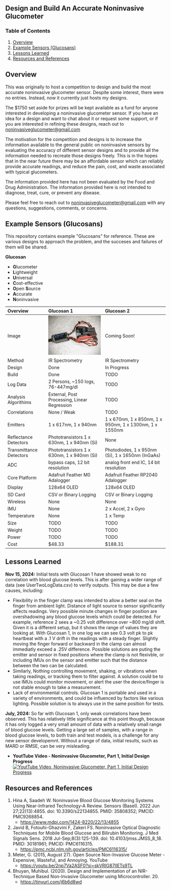## Design and Build An Accurate Noninvasive Glucometer

### Table of Contents
1. [Overview](#overview)
2. [Example Sensors  (Glucosans)](#example-sensors-glucosans)
3. [Lessons Learned](#current-competitors)
4. [Resources and References](#resources-and-references)

## Overview
This was originally to host a competition to design and build the most accurate noninvasive glucometer sensor.  Despite some interest, there were no entries.  Instead, now it currently just hosts my designs.  

The $1750 set aside for prizes will be kept available as a fund for anyone interested in developing a noninvasive glucometer sensor. If you have an idea for a design and want to chat about it or request some support, or if you are interested in refining these designs, reach out to noninvasiveglucometer@gmail.com

The motivation for the competition and designs is to increase the information available to the general public on noninvasive sensors by evaluating the accuracy of different sensor designs and to provide all the information needed to recreate those designs freely.  This is in the hopes that in the near future there may be an affordable sensor which can reliably provide accurate readings, and reduce the pain, cost, and waste associated with typical glucometers.
 
The information provided here has not been evaluated by the Food and Drug Administration.  The information provided here is not intended to diagnose, treat, cure, or prevent any disease.

Please feel free to reach out to noninvasiveglucometer@gmail.com with any questions, suggestions, comments, or concerns.

## Example Sensors (Glucosans)
This repository contains example "Glucosans" for reference. These are various designs to approach the problem, and the succeses and failures of them will be shared. 

**Glucosan**
 * **G**lucometer
 * **L**ightweight
 * **U**niversal
 * **C**ost-effective
 * **O**pen **S**ource
 * **A**ccurate
 * **N**oninvasive

| Overview | Glucosan 1 | Glucosan 2 |
| :--------- | :-------- | :------- |
| Image | <img src="mechanical/Glucosan1/assembled.jpg" width="300" />| Coming Soon! |
| Method | IR Spectrometry | IR Spectrometry |
| Design | Done | In Progress |
| Build | Done | TODO |
| Log Data | 2 Persons, ~150 logs, 76-447mg/dl | TODO |
| Analysis Algorithims | External, Post Processing, Linear Regression | TODO |
| Correlations | None / Weak  | TODO |
| Emitters   | 1 x 617nm, 1 x 940nm | 1 x 670nm, 1 x 850nm, 1 x 950nm, 1 x 1300nm, 1 x 1550nm |
| Reflectance Detectors  | Phototransistors 1 x 630nm, 1 x 940nm (Si)  | None |
| Transmittance Detectors   | Phototransistors 1 x 630nm, 1 x 940nm (Si) | Photodiodes, 1 x 950nm (Si), 1 x 1650nm (InGaAs) |
| ADC | bypass caps, 12 bit resolution | analog front end IC, 14 bit resolution |
| Core Platform   | Adafruit Feather M0 Adalogger | Adafruit Feather RP2040 Adalogger |
| Display   | 128x64 OLED  | 128x64 OLED |
| SD Card   | CSV or Binary Logging | CSV or Binary Logging |
| Wireless   | None | None |
| IMU   | None  | 2 x Accel, 2 x Gyro |
| Temperature   | None  | 1 x Temp |
| Size   | TODO  | TODO |
| Weight   | TODO  | TODO |
| Power   | TODO  | TODO |
| Cost   | $48.33  | $188.31 |

## Lessons Learned

<b>Nov 15, 2024:</b> Initial tests with Glucosan 1 have showed weak to no correlation with blood glucose levels.  This is after gaining a wider range of data (see UserTwoLogData.csv) to verify outputs.  This may be due a few causes, including:

* Flexibility in the finger clamp was intended to allow a better seal on the finger from ambient light.  Distance of light source to sensor significantly affects readings.  Very possible minute changes in finger position are overshadowing any blood glucose levels which could be detected. For example, reference 2 sees a ~0.25 volt difference over ~800 mg/dl shift.  Given it is a different setup, but it shows the range of values they are looking at. With Glucosan 1, in one log we can see 0.3 volt pk to pk heartbeat with a .1 V drift in the readings with a steady finger. Slightly moving the finger forward or backward in the clamp can almost immediatly exceed a .25V difference.  Possible solutions are puting the emitter and sensor in fixed positions where the clamp is not flexivble, or including IMUs on the sensor and emitter such that the distance between the two can be calculated.
* Similarly, Nothing controlling movement, shaking, or vibrations when taking readings, or tracking them to filter against. A solution could be to use IMUs could monitor movement, or alert the user the device/finger is not stable enough to take a measurement. 
* Lack of environmental controls.  Glucosan 1 is portable and used in a variety of environments, and could be influenced by factors like various lighting. Possible solution is to always use in the same position for tests.

<b>July, 2024:</b> So far with Glucosan 1, only weak correlations have been observed.  This has relatively little significance at this point though, because it has only logged a very small amount of data with a relatively small range of blood glucose levels.  Getting a large set of samples, with a range in blood glucose levels, to both train and test models, is a challenge for any new sensor developemnt.  Without a range of data, initial results, such as MARD or RMSE, can be very misleading.
   * <b>YoutTube Video - Noninvasive Glucometer, Part 1, Initial Design Progress </b>
[![YoutTube Video, Noninvasive Glucometer, Part 1, Initial Design Progress](https://img.youtube.com/vi/Cop63ntB-sQ/0.jpg)](https://www.youtube.com/watch?v=Cop63ntB-sQ)


## Resources and References

1. Hina A, Saadeh W. Noninvasive Blood Glucose Monitoring Systems Using Near-Infrared Technology-A Review. Sensors (Basel). 2022 Jun 27;22(13):4855. doi: 10.3390/s22134855. PMID: 35808352; PMCID: PMC9268854.
   * https://www.mdpi.com/1424-8220/22/13/4855
2. Javid B, Fotouhi-Ghazvini F, Zakeri FS. Noninvasive Optical Diagnostic Techniques for Mobile Blood Glucose and Bilirubin Monitoring. J Med Signals Sens. 2018 Jul-Sep;8(3):125-139. doi: 10.4103/jmss.JMSS_8_18. PMID: 30181961; PMCID: PMC6116315.
   * https://pmc.ncbi.nlm.nih.gov/articles/PMC6116315/
3. Meter, G. (2015, August 27). Open Source Non-Invasive Glucose Meter - Expensive, Wasteful, and Annoying. YouTube
   * https://youtu.be/2np7Va2ASF0?si=skVRlG87lIETs9TL
4. Bhuyan, Muhibul. (2020). Design and Implementation of an NIR-Technique Based Non-Invasive Glucometer using Microcontroller. 20. 
   * https://tinyurl.com/j6b6d8wd



